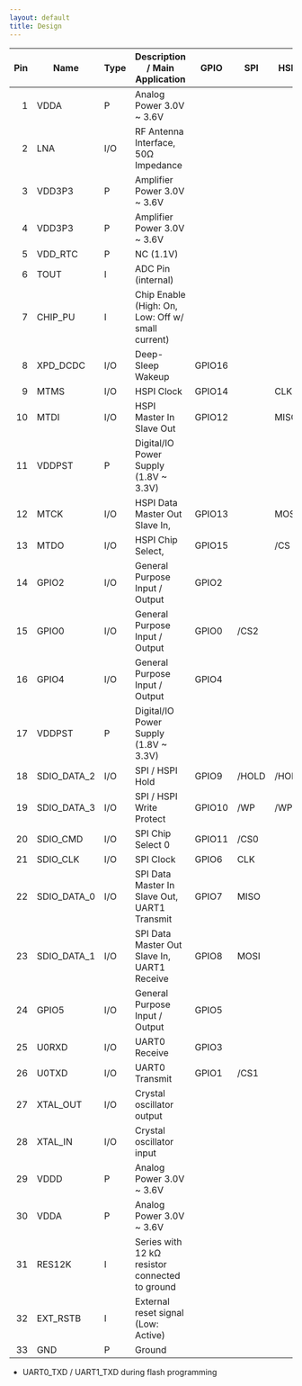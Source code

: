 ```yaml
---
layout: default
title: Design
---
```


| Pin | Name        | Type | Description / Main Application                     | GPIO   | SPI   | HSPI  | UART      | I2S      | Misc       |
| ---:| ----------- | ---- | -------------------------------------------------- | ------ | ----- | ----- | --------- | -------- | ---------- |
|   1 | VDDA        | P    | Analog Power 3.0V ~ 3.6V                           |        |       |       |           |          |            |
|   2 | LNA         | I/O  | RF Antenna Interface, 50Ω Impedance                |        |       |       |           |          |            |
|   3 | VDD3P3      | P    | Amplifier Power 3.0V ~ 3.6V                        |        |       |       |           |          |            |
|   4 | VDD3P3      | P    | Amplifier Power 3.0V ~ 3.6V                        |        |       |       |           |          |            |
|   5 | VDD_RTC     | P    | NC (1.1V)                                          |        |       |       |           |          |            |
|   6 | TOUT        | I    | ADC Pin (internal)                                 |        |       |       |           |          |            |
|   7 | CHIP_PU     | I    | Chip Enable (High: On, Low: Off w/ small current)  |        |       |       |           |          |            |
|   8 | XPD_DCDC    | I/O  | Deep-Sleep Wakeup                                  | GPIO16 |       |       |           |          |            |
|   9 | MTMS        | I/O  | HSPI Clock                                         | GPIO14 |       | CLK   | UART0_DSR | I2SI_WS  |            |
|  10 | MTDI        | I/O  | HSPI Master In Slave Out                           | GPIO12 |       | MISO  | UART0_DTR | I2SI_SD  |            |
|  11 | VDDPST      | P    | Digital/IO Power Supply (1.8V ~ 3.3V)              |        |       |       |           |          |            |
|  12 | MTCK        | I/O  | HSPI Data Master Out Slave In,                     | GPIO13 |       | MOSI  | UART0_CTS | I2SI_SCK |            |
|  13 | MTDO        | I/O  | HSPI Chip Select,                                  | GPIO15 |       | /CS   | UART0_RTS | I2SO_SCK |            |
|  14 | GPIO2       | I/O  | General Purpose Input / Output                     | GPIO2  |       |       | *         | I2SO_WS  |            |
|  15 | GPIO0       | I/O  | General Purpose Input / Output                     | GPIO0  | /CS2  |       |           |          |            |
|  16 | GPIO4       | I/O  | General Purpose Input / Output                     | GPIO4  |       |       |           |          | CLK_XTAL   |
|  17 | VDDPST      | P    | Digital/IO Power Supply (1.8V ~ 3.3V)              |        |       |       |           |          |            |
|  18 | SDIO_DATA_2 | I/O  | SPI / HSPI Hold                                    | GPIO9  | /HOLD | /HOLD |           |          |            |
|  19 | SDIO_DATA_3 | I/O  | SPI / HSPI Write Protect                           | GPIO10 | /WP   | /WP   |           |          |            |
|  20 | SDIO_CMD    | I/O  | SPI Chip Select 0                                  | GPIO11 | /CS0  |       | UART1_RTS |          |            |
|  21 | SDIO_CLK    | I/O  | SPI Clock                                          | GPIO6  | CLK   |       | UART1_CTS |          |            |
|  22 | SDIO_DATA_0 | I/O  | SPI Data Master In Slave Out, UART1 Transmit       | GPIO7  | MISO  |       | UART1_TXD |          |            |
|  23 | SDIO_DATA_1 | I/O  | SPI Data Master Out Slave In, UART1 Receive        | GPIO8  | MOSI  |       | UART1_RXD |          |            |
|  24 | GPIO5       | I/O  | General Purpose Input / Output                     | GPIO5  |       |       |           |          | CLK_RTC    |
|  25 | U0RXD       | I/O  | UART0 Receive                                      | GPIO3  |       |       | UART0_RXD | I2SO_SD  | CLK_XTAL   |
|  26 | U0TXD       | I/O  | UART0 Transmit                                     | GPIO1  | /CS1  |       | UART0_TXD |          | CLK_RTC    |
|  27 | XTAL_OUT    | I/O  | Crystal oscillator output                          |        |       |       |           |          |            |
|  28 | XTAL_IN     | I/O  | Crystal oscillator input                           |        |       |       |           |          |            |
|  29 | VDDD        | P    | Analog Power 3.0V ~ 3.6V                           |        |       |       |           |          |            |
|  30 | VDDA        | P    | Analog Power 3.0V ~ 3.6V                           |        |       |       |           |          |            |
|  31 | RES12K      | I    | Series with 12 kΩ resistor connected to ground     |        |       |       |           |          |            |
|  32 | EXT_RSTB    | I    | External reset signal (Low: Active)                |        |       |       |           |          |            |
|  33 | GND         | P    | Ground                                             |        |       |       |           |          |            |

* UART0_TXD / UART1_TXD during flash programming